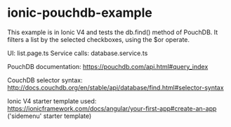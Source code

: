 # ionic-pouchdb-example

This example is in Ionic V4 and tests the db.find() method of PouchDB. It filters a list by the selected checkboxes, using the $or operate.

UI: list.page.ts
Service calls: database.service.ts

PouchDB documentation: https://pouchdb.com/api.html#query_index

CouchDB selector syntax: http://docs.couchdb.org/en/stable/api/database/find.html#selector-syntax

Ionic V4 starter template used: https://ionicframework.com/docs/angular/your-first-app#create-an-app ('sidemenu' starter template)